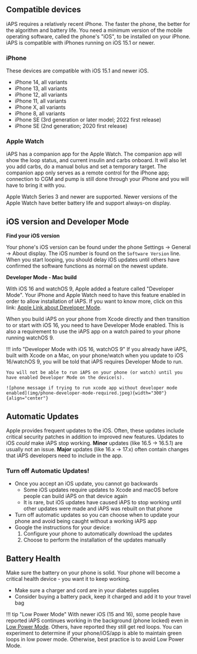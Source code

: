 ## Compatible devices

iAPS requires a relatively recent iPhone. The faster the phone, the better for the algorithm and battery life. You need a minimum version of the mobile operating software, called the phone's "iOS", to be installed on your iPhone. iAPS is compatible with iPhones running on iOS 15.1 or newer.

### iPhone

These devices are compatible with iOS 15.1 and newer iOS.

- iPhone 14, all variants
- iPhone 13, all variants
- iPhone 12, all variants
- iPhone 11, all variants
- iPhone X, all variants
- iPhone 8, all variants
- iPhone SE (3rd generation or later model; 2022 first release)
- iPhone SE (2nd generation; 2020 first release)

### Apple Watch

iAPS has a companion app for the Apple Watch. The companion app will show the loop status, and current insulin and carbs onboard. It will also let you add carbs, do a manual bolus and set a temporary target. The companion app only serves as a remote control for the iPhone app; connection to CGM and pump is still done through your iPhone and you will have to bring it with you.

Apple Watch Series 3 and newer are supported. Newer versions of the Apple Watch have better battery life and support always-on display.

## iOS version and Developer Mode

<b>Find your iOS version</b>

Your phone's iOS version can be found under the phone Settings -> General -> About display. The iOS number is found on the `Software Version` line. When you start looping, you should delay iOS updates until others have confirmed the software functions as normal on the newest update.

<b>Developer Mode - Mac build</b>

With iOS 16 and watchOS 9, Apple added a feature called "Developer Mode". Your iPhone and Apple Watch need to have this feature enabled in order to allow installation of iAPS. If you want to know more, click on this link: [Apple Link about Developer Mode](https://developer.apple.com/documentation/xcode/enabling-developer-mode-on-a-device).

When you build iAPS on your phone from Xcode directly and then transition to or start with iOS 16, you need to have Developer Mode enabled. This is also a requirement to use the iAPS app on a watch paired to your phone running watchOS 9.


!!! info "Developer Mode with iOS 16, watchOS 9"
    If you already have iAPS, built with Xcode on a Mac, on your phone/watch when you update to iOS 16/watchOS 9, you will be told that iAPS requires Developer Mode to run.
    
    You will not be able to run iAPS on your phone (or watch) until you have enabled Developer Mode on the device(s).

    ![phone message if trying to run xcode app without developer mode enabled](img/phone-developer-mode-required.jpeg){width="300"}
    {align="center"}

## Automatic Updates

Apple provides frequent updates to the iOS. Often, these updates include critical security patches in addition to improved new features. Updates to iOS <i>could</i> make iAPS stop working. <b>Minor</b> updates (like 16.5 -> 16.5.1) are usually not an issue. <b>Major</b> updates (like 16.x -> 17.x) often contain changes that iAPS developers need to include in the app.

### Turn off Automatic Updates!

* Once you accept an iOS update, you cannot go backwards
    * Some iOS updates require updates to Xcode and macOS before people can build iAPS on that device again
    * It is rare, but iOS updates have caused iAPS to stop working until other updates were made and iAPS was rebuilt on that phone
* Turn off automatic updates so you can choose when to update your phone and avoid being caught without a working iAPS app
* Google the instructions for your device:
    1. Configure your phone to automatically download the updates
    1. Choose to perform the installation of the updates manually

## Battery Health

Make sure the battery on your phone is solid. Your phone will become a critical health device - you want it to keep working.

* Make sure a charger and cord are in your diabetes supplies
* Consider buying a battery pack, keep it charged and add it to your travel bag

!!! tip "Low Power Mode"
    With newer iOS (15 and 16), some people have reported iAPS continues working in the background (phone locked) even in [Low Power Mode](https://support.apple.com/en-us/HT205234). Others, have reported they still get red loops. You can experiment to determine if your phone/iOS/app is able to maintain green loops in low power mode.  Otherwise, best practice is to avoid Low Power Mode.
